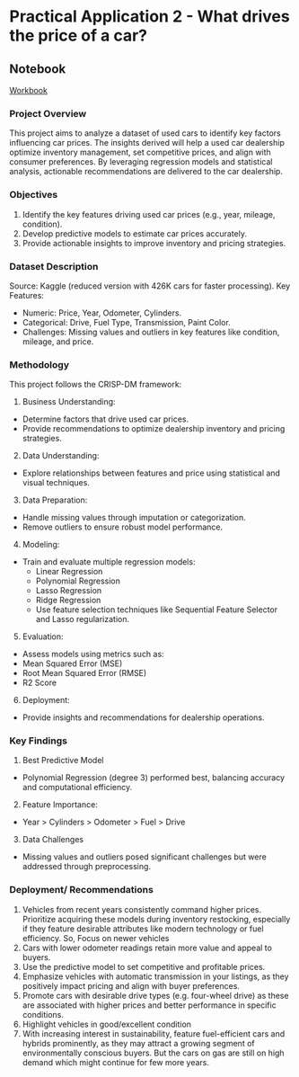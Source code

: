 # Practical Application 2 - What drives the price of a car?

## Notebook
[Workbook](https://github.com/krupakmurthy/price_of_car/blob/main/prompt_II.ipynb/ )

### Project Overview
This project aims to analyze a dataset of used cars to identify key factors influencing car prices. The insights derived will help a used car dealership optimize inventory management, set competitive prices, and align with consumer preferences. By leveraging regression models and statistical analysis, actionable recommendations are delivered to the car dealership.

### Objectives
1. Identify the key features driving used car prices (e.g., year, mileage, condition).
2. Develop predictive models to estimate car prices accurately.
3. Provide actionable insights to improve inventory and pricing strategies.

### Dataset Description
Source: Kaggle (reduced version with 426K cars for faster processing).
Key Features:
- Numeric: Price, Year, Odometer, Cylinders.
- Categorical: Drive, Fuel Type, Transmission, Paint Color.
- Challenges: Missing values and outliers in key features like condition, mileage, and price.
  
### Methodology
This project follows the CRISP-DM framework:

1. Business Understanding:
- Determine factors that drive used car prices.
- Provide recommendations to optimize dealership inventory and pricing strategies.
  
2. Data Understanding:
- Explore relationships between features and price using statistical and visual techniques.
  
3. Data Preparation:
- Handle missing values through imputation or categorization.
- Remove outliers to ensure robust model performance.
  
4. Modeling:
- Train and evaluate multiple regression models:
  - Linear Regression
  - Polynomial Regression
  - Lasso Regression
  - Ridge Regression
  - Use feature selection techniques like Sequential Feature Selector and Lasso regularization.
    
5. Evaluation:
- Assess models using metrics such as:
- Mean Squared Error (MSE)
- Root Mean Squared Error (RMSE)
- R2 Score
  
6. Deployment:
- Provide insights and recommendations for dealership operations.

### Key Findings
1. Best Predictive Model
- Polynomial Regression (degree 3) performed best, balancing accuracy and computational efficiency.
2. Feature Importance:
- Year > Cylinders > Odometer > Fuel > Drive
3. Data Challenges
- Missing values and outliers posed significant challenges but were addressed through preprocessing.

### Deployment/ Recommendations
1. Vehicles from recent years consistently command higher prices. Prioritize acquiring these models during inventory restocking, especially if they feature desirable attributes like modern technology or fuel efficiency. So, Focus on newer vehicles
2. Cars with lower odometer readings retain more value and appeal to buyers.
3. Use the predictive model to set competitive and profitable prices.
4. Emphasize vehicles with automatic transmission in your listings, as they positively impact pricing and align with buyer preferences.
5. Promote cars with desirable drive types (e.g. four-wheel drive) as these are associated with higher prices and better performance in specific conditions.
6. Highlight vehicles in good/excellent condition
7. With increasing interest in sustainability, feature fuel-efficient cars and hybrids prominently, as they may attract a growing segment of environmentally conscious buyers. But the cars
   on gas are still on high demand which might continue for few more years.



